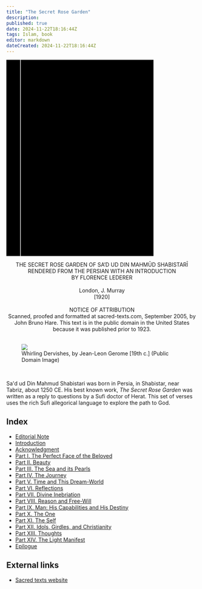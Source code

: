 ```yaml
---
title: "The Secret Rose Garden"
description: 
published: true
date: 2024-11-22T18:16:44Z
tags: Islam, book
editor: markdown
dateCreated: 2024-11-22T18:16:44Z
---
```


<div class="urantiapedia-book-front urantiapedia-book-islam">
<svg xmlns="http://www.w3.org/2000/svg" width="102.6mm" height="136.8mm" viewBox="0 0 102.6 136.8" version="1.1">
	<g transform="translate(-7,-5)">
		<rect width="9.6" height="136.8" x="7" y="5" />
		<rect width="96.9" height="136.8" x="17" y="5" />
		<text style="font-size:5px" x="61" y="22">Sa'd Ud Din Mahmud Shabistari</text>
		<text style="font-size:4px" x="61" y="125">1920</text>
		<text style="font-size:9px" x="61" y="60">The Secret</text>
		<text style="font-size:9px" x="61" y="70">Rose Garden</text>
	</g>
</svg>
</div>

<p style="text-align:center;">
<span class="text-h3">THE SECRET ROSE GARDEN OF SA’D UD DIN MAHMŪD SHABISTARĪ</span><br>
RENDERED FROM THE PERSIAN WITH AN INTRODUCTION<br>
<span class="text-h5">BY FLORENCE LEDERER</span><br>
<br>
London, J. Murray<br>
[1920]<br>
<br>
NOTICE OF ATTRIBUTION<br>
Scanned, proofed and formatted at sacred-texts.com, September 2005, by John Bruno Hare. This text is in the public domain in the United States because it was published prior to 1923.<br>
<br>
</p>

<figure id="Figure_1" class="image urantiapedia image-style-align-center">
<img src="/image/book/Islam/The_Secret_Rose_Garden/dervish.jpg">
<figcaption>Whirling Dervishes, by Jean-Leon Gerome [19th c.] (Public Domain Image)</figcaption>
</figure>

<br style="clear:both;"/>

Sa'd ud Din Mahmud Shabistari was born in Persia, in Shabistar, near Tabriz, about 1250 CE. His best known work, _The Secret Rose Garden_ was written as a reply to questions by a Sufi doctor of Herat. This set of verses uses the rich Sufi allegorical language to explore the path to God.


## Index

- [Editorial Note](/en/book/Islam/The_Secret_Rose_Garden/Editorial)
- [Introduction](/en/book/Islam/The_Secret_Rose_Garden/Introduction)
- [Acknowledgment](/en/book/Islam/The_Secret_Rose_Garden/Acknowledgment)
- [Part I. The Perfect Face of the Beloved](/en/book/Islam/The_Secret_Rose_Garden/1)
- [Part II. Beauty](/en/book/Islam/The_Secret_Rose_Garden/2)
- [Part III. The Sea and its Pearls](/en/book/Islam/The_Secret_Rose_Garden/3)
- [Part IV. The Journey](/en/book/Islam/The_Secret_Rose_Garden/4)
- [Part V. Time and This Dream-World](/en/book/Islam/The_Secret_Rose_Garden/5)
- [Part VI. Reflections](/en/book/Islam/The_Secret_Rose_Garden/6)
- [Part VII. Divine Inebriation](/en/book/Islam/The_Secret_Rose_Garden/7)
- [Part VIII. Reason and Free-Will](/en/book/Islam/The_Secret_Rose_Garden/8)
- [Part IX. Man: His Capabilities and His Destiny](/en/book/Islam/The_Secret_Rose_Garden/9)
- [Part X. The One](/en/book/Islam/The_Secret_Rose_Garden/10)
- [Part XI. The Self](/en/book/Islam/The_Secret_Rose_Garden/11)
- [Part XII. Idols, Girdles, and Christianity](/en/book/Islam/The_Secret_Rose_Garden/12)
- [Part XIII. Thoughts](/en/book/Islam/The_Secret_Rose_Garden/13)
- [Part XIV. The Light Manifest](/en/book/Islam/The_Secret_Rose_Garden/14)
- [Epilogue](/en/book/Islam/The_Secret_Rose_Garden/Epilogue)

## External links

- [Sacred texts website](https://archive.sacred-texts.com/isl/srg/index.htm)
